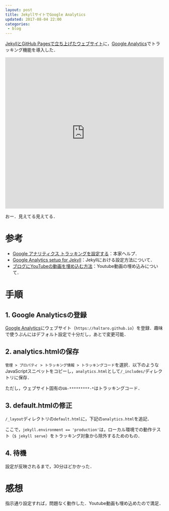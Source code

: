 ```yaml
---
layout: post
title: JekyllサイトでGoogle Analytics
updated: 2017-08-04 22:00 
categories:
 - blog
---
```


[JekyllとGitHub Pagesで立ち上げたウェブサイト](https://haltaro.github.io/archivers/first-post)に，[Google Analytics](https://analytics.google.com/analytics/web/provision/?authuser=0#provision/SignUp/)でトラッキング機能を導入した．

<iframe width="100%" height="480" src="https://www.youtube.com/embed/sXyS1Dd0ULM?rel=0" frameborder="0" allowfullscreen></iframe>

おー．見えてる見えてる．

# 参考

* [Google アナリティクス トラッキングを設定する](https://support.google.com/analytics/answer/1008080?visit_id=1-636375329556963699-2710489376&rd=1)：本家ヘルプ．
* [Google Analytics setup for Jekyll](https://michaelsoolee.com/google-analytics-jekyll/)：Jekyllにおける設定方法について．
* [ブログにYouTubeの動画を埋め込む方法](http://techmemo.biz/web-cheat-sheet/%E3%83%96%E3%83%AD%E3%82%B0%E3%81%AByoutube%E3%81%AE%E5%8B%95%E7%94%BB%E3%82%92%E5%9F%8B%E3%82%81%E8%BE%BC%E3%82%80%E6%96%B9%E6%B3%95/)：Youtube動画の埋め込みについて．

# 手順

## 1. Google Analyticsの登録

[Google Analytics](https://analytics.google.com)にウェブサイト（`https://haltaro.github.io`）を登録．趣味で使うぶんにはデフォルト設定で十分だし，あとで変更可能．

## 2. analytics.htmlの保存

`管理 > プロパティ > トラッキング情報 > トラッキングコード`を選択．以下のようなJavaScriptスニペットをコピーし，`analytics.html`として`/_includes/`ディレクトリに保存．

<script src="https://gist.github.com/haltaro/45500c3c134f5c48b549408b02c312c3.js"></script>

ただし，ウェブサイト固有の`UA-*********-*`はトラッキングコード．

## 3. default.htmlの修正

`/_layout`ディレクトリの`default.html`に，下記の`analytics.html`を追記．

<script src="https://gist.github.com/haltaro/c9d454635b5304cdb2163c5f38490f3b.js"></script>

ここで，`jekyll.environment == 'production'`は，ローカル環境での動作テスト（`$ jekyll serve`）をトラッキング対象から除外するためのもの．

## 4. 待機

設定が反映されるまで，30分ほどかかった．

# 感想

指示通り設定すれば，問題なく動作した．Youtube動画も埋め込めたので満足．
